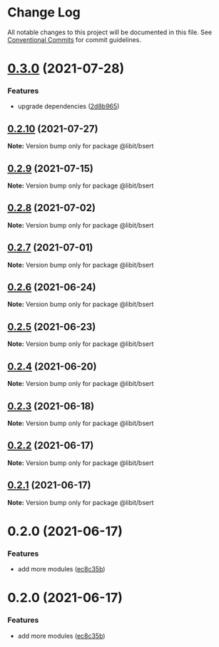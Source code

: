 # Change Log

All notable changes to this project will be documented in this file.
See [Conventional Commits](https://conventionalcommits.org) for commit guidelines.

# [0.3.0](https://gitr.net/mindary/libit/compare/@libit/bsert@0.2.10...@libit/bsert@0.3.0) (2021-07-28)


### Features

* upgrade dependencies ([2d8b965](https://gitr.net/mindary/libit/commits/2d8b965efb6abee298ea710baf9824090e18dbaf))





## [0.2.10](https://gitr.net/mindary/libit/compare/@libit/bsert@0.2.9...@libit/bsert@0.2.10) (2021-07-27)

**Note:** Version bump only for package @libit/bsert





## [0.2.9](https://gitr.net/mindary/libit/compare/@libit/bsert@0.2.8...@libit/bsert@0.2.9) (2021-07-15)

**Note:** Version bump only for package @libit/bsert





## [0.2.8](https://gitr.net/mindary/libit/compare/@libit/bsert@0.2.7...@libit/bsert@0.2.8) (2021-07-02)

**Note:** Version bump only for package @libit/bsert





## [0.2.7](https://gitr.net/mindary/libit/compare/@libit/bsert@0.2.6...@libit/bsert@0.2.7) (2021-07-01)

**Note:** Version bump only for package @libit/bsert





## [0.2.6](https://gitr.net/mindary/libit/compare/@libit/bsert@0.2.5...@libit/bsert@0.2.6) (2021-06-24)

**Note:** Version bump only for package @libit/bsert





## [0.2.5](https://gitr.net/mindary/libit/compare/@libit/bsert@0.2.4...@libit/bsert@0.2.5) (2021-06-23)

**Note:** Version bump only for package @libit/bsert





## [0.2.4](https://gitr.net/mindary/libit/compare/@libit/bsert@0.2.3...@libit/bsert@0.2.4) (2021-06-20)

**Note:** Version bump only for package @libit/bsert





## [0.2.3](https://gitr.net/mindary/libit/compare/@libit/bsert@0.2.2...@libit/bsert@0.2.3) (2021-06-18)

**Note:** Version bump only for package @libit/bsert





## [0.2.2](https://gitr.net/mindary/libit/compare/@libit/bsert@0.2.1...@libit/bsert@0.2.2) (2021-06-17)

**Note:** Version bump only for package @libit/bsert





## [0.2.1](https://gitr.net/mindary/libit/compare/@libit/bsert@0.2.0...@libit/bsert@0.2.1) (2021-06-17)

**Note:** Version bump only for package @libit/bsert





# 0.2.0 (2021-06-17)


### Features

* add more modules ([ec8c35b](https://gitr.net/mindary/libit/commits/ec8c35b18b46fd894731b63383e766973070cc52))





# 0.2.0 (2021-06-17)


### Features

* add more modules ([ec8c35b](https://gitr.net/mindary/libit/commits/ec8c35b18b46fd894731b63383e766973070cc52))
